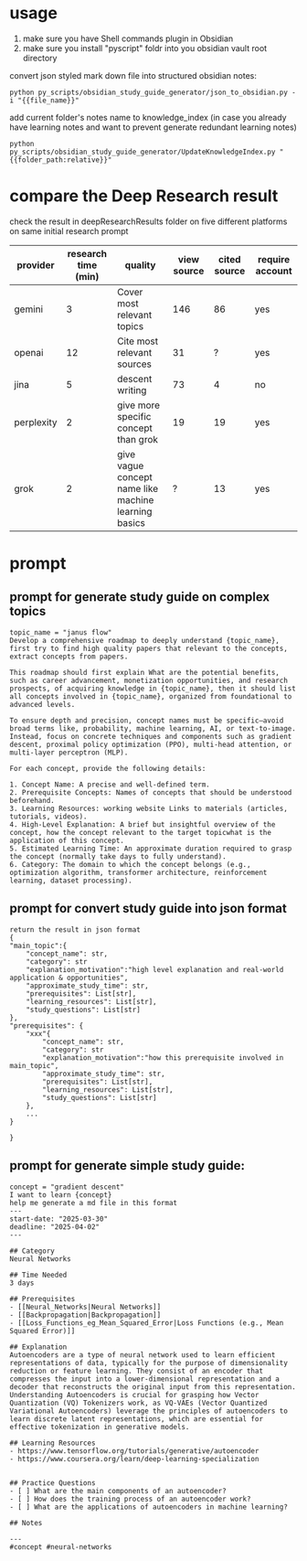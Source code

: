 # usage
1. make sure you have Shell commands plugin in Obsidian
2. make sure you install "pyscript" foldr into you obsidian vault root directory

convert json styled mark down file into structured obsidian notes:
```
python py_scripts/obsidian_study_guide_generator/json_to_obsidian.py -i "{{file_name}}" 
```

add current folder's notes name to knowledge_index (in case you already have learning notes and want to prevent generate redundant learning notes)
```
python py_scripts/obsidian_study_guide_generator/UpdateKnowledgeIndex.py "{{folder_path:relative}}"
```

# compare the Deep Research result
check the result in deepResearchResults folder on five different platforms on same initial research prompt 

| provider   | research time (min) | quality                                                 | view source | cited source | require account |
| ---------- | ------------------- | ------------------------------------------------------- | ----------- | ------------ | --------------- |
| gemini     | 3                   | Cover most relevant topics | 146         | 86           | yes             |
| openai     | 12                  | Cite most relevant sources  | 31          | ?            | yes             |
| jina       | 5                   | descent writing                                         | 73          | 4            | no              |
| perplexity | 2                   | give more specific concept than grok                    | 19          | 19           | yes             |
| grok       | 2                   | give vague concept name like machine learning basics    | ?           | 13           | yes             |





# prompt
## prompt for generate study guide on complex topics
```
topic_name = "janus flow"
Develop a comprehensive roadmap to deeply understand {topic_name}, first try to find high quality papers that relevant to the concepts, extract concepts from papers.

This roadmap should first explain What are the potential benefits, such as career advancement, monetization opportunities, and research prospects, of acquiring knowledge in {topic_name}, then it should list all concepts involved in {topic_name}, organized from foundational to advanced levels.  

To ensure depth and precision, concept names must be specific—avoid broad terms like, probability, machine learning, AI, or text-to-image.  
Instead, focus on concrete techniques and components such as gradient descent, proximal policy optimization (PPO), multi-head attention, or multi-layer perceptron (MLP).  

For each concept, provide the following details:  

1. Concept Name: A precise and well-defined term.  
2. Prerequisite Concepts: Names of concepts that should be understood beforehand.  
3. Learning Resources: working website Links to materials (articles, tutorials, videos).  
4. High-Level Explanation: A brief but insightful overview of the concept, how the concept relevant to the target topicwhat is the application of this concept.  
5. Estimated Learning Time: An approximate duration required to grasp the concept (normally take days to fully understand).  
6. Category: The domain to which the concept belongs (e.g., optimization algorithm, transformer architecture, reinforcement learning, dataset processing).
```

## prompt for convert study guide into json format
```
return the result in json format 
{
"main_topic":{
	"concept_name": str,
	"category": str
	"explanation_motivation":"high level explanation and real-world application & opportunities",
	"approximate_study_time": str,
	"prerequisites": List[str],
	"learning_resources": List[str],
	"study_questions": List[str]
},
"prerequisites": {
	"xxx"{
		"concept_name": str,
		"category": str
		"explanation_motivation":"how this prerequisite involved in main_topic",
		"approximate_study_time": str,
		"prerequisites": List[str],
		"learning_resources": List[str],
		"study_questions": List[str]
	},
	...
}

}
```

## prompt for generate simple study guide: 
```
concept = "gradient descent"
I want to learn {concept}
help me generate a md file in this format
---
start-date: "2025-03-30"
deadline: "2025-04-02"
---

## Category
Neural Networks

## Time Needed
3 days

## Prerequisites
- [[Neural_Networks|Neural Networks]]
- [[Backpropagation|Backpropagation]]
- [[Loss_Functions_eg_Mean_Squared_Error|Loss Functions (e.g., Mean Squared Error)]]

## Explanation
Autoencoders are a type of neural network used to learn efficient representations of data, typically for the purpose of dimensionality reduction or feature learning. They consist of an encoder that compresses the input into a lower-dimensional representation and a decoder that reconstructs the original input from this representation. Understanding Autoencoders is crucial for grasping how Vector Quantization (VQ) Tokenizers work, as VQ-VAEs (Vector Quantized Variational Autoencoders) leverage the principles of autoencoders to learn discrete latent representations, which are essential for effective tokenization in generative models.

## Learning Resources
- https://www.tensorflow.org/tutorials/generative/autoencoder
- https://www.coursera.org/learn/deep-learning-specialization


## Practice Questions
- [ ] What are the main components of an autoencoder?
- [ ] How does the training process of an autoencoder work?
- [ ] What are the applications of autoencoders in machine learning?

## Notes

---
#concept #neural-networks
```

